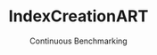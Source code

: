 ---
layout: docu
title: IndexCreationART
subtitle: Continuous Benchmarking
selected: Micro
expanded: Benchmarking
benchmark: /individual_results/IndexCreationART.html
---